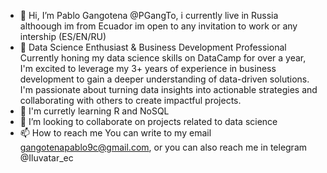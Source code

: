 - 👋 Hi, I’m Pablo Gangotena @PGangTo, i currently live in Russia althoough im from Ecuador im open to any invitation to work or any intership (ES/EN/RU)
- 👀 Data Science Enthusiast & Business Development Professional
Currently honing my data science skills on DataCamp for over a year, I'm excited to leverage my 3+ years of experience in business development to gain a deeper understanding of data-driven solutions. I'm passionate about turning data insights into actionable strategies and collaborating with others to create impactful projects.
- 🌱 I'm curretly learning R and NoSQL
- 💞️ I’m looking to collaborate on projects related to data science
- 📫 How to reach me 
You can write to my email gangotenapablo9c@gmail.com, or you can also reach me in telegram @Iluvatar_ec


<!---
PGangTo/PGangTo is a ✨ special ✨ repository because its `README.md` (this file) appears on your GitHub profile.
You can click the Preview link to take a look at your changes.
--->
